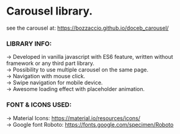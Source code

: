 # Carousel library.

see the carousel at: https://bozzaccio.github.io/doceb_carousel/

<h3>LIBRARY INFO:</h3>

&#8594; Developed in vanilla javascript with ES6 feature, written without framework or any third part library. </br>
&#8594; Possibility to use multiple carousel on the same page. </br>
&#8594; Navigation with mouse click. </br>
&#8594; Swipe navigation for mobile device. </br>
&#8594; Awesome loading effect with placeholder animation. </br>

<h3>FONT & ICONS USED:</h3>

&#8594; Material Icons: https://material.io/resources/icons/ </br>
&#8594; Google font Roboto: https://fonts.google.com/specimen/Roboto </br>
